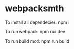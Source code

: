 # webpacksmth

To install all dependecies:
npm i

To run webpack:
npm run dev

To run build mod:
npm run build
